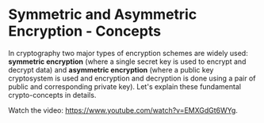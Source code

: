 # Symmetric and Asymmetric Encryption - Concepts

In cryptography two major types of encryption schemes are widely used: **symmetric encryption** (where a single secret key is used to encrypt and decrypt data) and **asymmetric encryption** (where a public key cryptosystem is used and encryption and decryption is done using a pair of public and corresponding private key). Let's explain these fundamental crypto-concepts in details.

<div class="video-player">
  Watch the video: <a target="_blank" href="https://www.youtube.com/watch?v=EMXGdGt6WYg">https://www.youtube.com/watch?v=EMXGdGt6WYg</a>.
</div>
<script src="/assets/js/video.js"></script>
